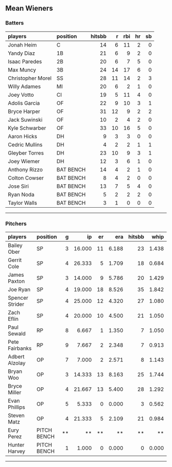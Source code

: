 ## Mean Wieners

### Batters

 
|players           |position  | hitsbb|  r| rbi| hr| sb| 
|:-----------------|:---------|------:|--:|---:|--:|--:| 
|Jonah Heim        |C         |     14|  6|  11|  2|  0| 
|Yandy Diaz        |1B        |     21|  6|   9|  2|  0| 
|Isaac Paredes     |2B        |     20|  6|   7|  5|  0| 
|Max Muncy         |3B        |     24| 14|  17|  6|  0| 
|Christopher Morel |SS        |     28| 11|  14|  2|  3| 
|Willy Adames      |MI        |     20|  6|   2|  1|  0| 
|Joey Votto        |CI        |     19|  5|  11|  4|  0| 
|Adolis Garcia     |OF        |     22|  9|  10|  3|  1| 
|Bryce Harper      |OF        |     31| 12|   9|  2|  2| 
|Jack Suwinski     |OF        |     10|  2|   4|  2|  0| 
|Kyle Schwarber    |OF        |     33| 10|  16|  5|  0| 
|Aaron Hicks       |DH        |      9|  3|   3|  0|  0| 
|Cedric Mullins    |DH        |      4|  2|   2|  1|  1| 
|Gleyber Torres    |DH        |     23| 10|   9|  3|  1| 
|Joey Wiemer       |DH        |     12|  3|   6|  1|  0| 
|Anthony Rizzo     |BAT BENCH |     14|  4|   2|  1|  0| 
|Colton Cowser     |BAT BENCH |      8|  4|   2|  0|  0| 
|Jose Siri         |BAT BENCH |     13|  7|   5|  4|  0| 
|Ryan Noda         |BAT BENCH |      5|  2|   2|  2|  0| 
|Taylor Walls      |BAT BENCH |      3|  1|   0|  0|  0| 


* * *

### Pitchers

 
|players         |position    |  g|     ip| er|   era| hitsbb|  whip| so|  w| sv| 
|:---------------|:-----------|--:|------:|--:|-----:|------:|-----:|--:|--:|--:| 
|Bailey Ober     |SP          |  3| 16.000| 11| 6.188|     23| 1.438| 16|  1|  0| 
|Gerrit Cole     |SP          |  4| 26.333|  5| 1.709|     18| 0.684| 34|  1|  0| 
|James Paxton    |SP          |  3| 14.000|  9| 5.786|     20| 1.429| 16|  1|  0| 
|Joe Ryan        |SP          |  4| 19.000| 18| 8.526|     35| 1.842| 28|  1|  0| 
|Spencer Strider |SP          |  4| 25.000| 12| 4.320|     27| 1.080| 42|  1|  0| 
|Zach Eflin      |SP          |  4| 20.000| 10| 4.500|     21| 1.050| 16|  2|  0| 
|Paul Sewald     |RP          |  8|  6.667|  1| 1.350|      7| 1.050|  9|  1|  4| 
|Pete Fairbanks  |RP          |  9|  7.667|  2| 2.348|      7| 0.913| 13|  0|  5| 
|Adbert Alzolay  |OP          |  7|  7.000|  2| 2.571|      8| 1.143|  9|  0|  5| 
|Bryan Woo       |OP          |  3| 14.333| 13| 8.163|     25| 1.744| 11|  0|  0| 
|Bryce Miller    |OP          |  4| 21.667| 13| 5.400|     28| 1.292| 20|  2|  0| 
|Evan Phillips   |OP          |  5|  5.333|  0| 0.000|      3| 0.562|  5|  0|  1| 
|Steven Matz     |OP          |  4| 21.333|  5| 2.109|     21| 0.984| 18|  2|  0| 
|Eury Perez      |PITCH BENCH | **|     **| **|    **|     **|    **| **| **| **| 
|Hunter Harvey   |PITCH BENCH |  1|  1.000|  0| 0.000|      0| 0.000|  1|  0|  1| 


* * *


